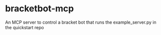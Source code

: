 # bracketbot-mcp
An MCP server to control a bracket bot that runs the example_server.py in the quickstart repo
